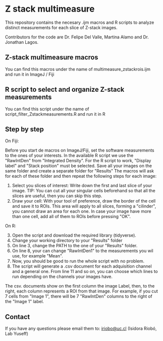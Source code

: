# Z stack multimeasure

This repository contains the necesary .ijm macros and R scripts to analyze distinct measurements for each slice of Z-stack images.

Contributors for the code are Dr. Felipe Del Valle, Martina Alamo and Dr. Jonathan Lagos.

## Z-stack multimeasure macros
You can find this macros under the name of multimeasure_zstackrois.ijm and run it in ImageJ / Fiji 

## R script to select and organize Z-stack measurements
You can find this script under the name of script_filter_Zstackmeasurements.R and run it in R

## Step by step

On Fiji:

Before you start de macros on ImageJ/Fiji, set the software measurements to the ones of your interests. In the available R script we use the "RawIntDen" from "Integrated Density". For the R script to work, "Display label" and "Stack position" must be selected.
Save all your images on the same folder and create a separate folder for "Results"
The macros will ask for each of these folder and then repeat the following steps for each image:
1. Select you slices of interest: Write down the first and last slice of your image. TIP: You can cut all your singular cells beforehand so that all the slices are useful, then you can skip this step.
2. Draw your cell: With your tool of preference, draw the border of the cell and save it to ROIs. This area will apply to all slices, forming a "cilinder", you cannot draw an area for each one. In case your image have more than one cell, add all of them to ROIs before pressing "OK".

On R:

3. Open the script and download the required library (tidyverse).
4. Change your working directory to your "Results" folder
5. On line 3, change the PATH to the one of your "Results" folder.
6. On line 8, your can change "RawIntDen1" to the measurements you wil use, for example "Mean".
7. Now, you should be good to run the whole script with no problem.
8. The script will generate a .csv document for each adquisition channel and a general one. From line 11 and so on, you can choose which lines to run depending on the channels your images have.

The csv. documents show on the first column the image Label, then, to the right, each column represents a ROI from that image. For example, if you cut 7 cells from "Image 1", there will be 7 "RawIntDen" columns to the right of the "Image 1" label.

## Contact
If you have any questions please email them to: iriobo@uc.cl (Isidora Riobó, Lab Yuseff)

